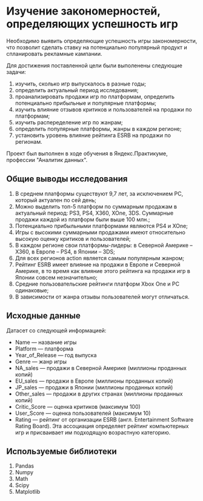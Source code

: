 # Изучение закономерностей, определяющих успешность игр

Необходимо выявить определяющие успешность игры закономерности, что позволит сделать ставку на потенциально популярный продукт и спланировать рекламные кампании.

Для достижения поставленной цели были выполенены следующие задачи:

1. изучить, сколько игр выпускалось в разные годы;
2. определить актуальный период исследования;
3. проанализировать продажи игр по платформам, определить потенциально прибыльные и популярные платформы;
4. изучить влияние отзывов критиков и пользователей на продажи по платформам;
5. изучить распеределение игр по жанрам;
6. определить популярные платформы, жанры в каждом регионе;
7. установить уровень влияние рейтинга ESRB на продажи по регионам.

Проект был выполнен в ходе обучения в Яндекс.Практикуме, профессии "Аналитик данных".

## Общие выводы исследования

1. В среднем платформы существуют 9,7 лет, за исключением PC, который актуален по сей день;
2. Можно выделить топ-5 платформ по суммарным продажам в актуальный период: PS3, PS4, X360, XOne, 3DS. Суммарные продажи каждой из платформ были выше 100 млн.;
3. Потенциально прибыльными платформами являются PS4 и XOne;
4. Игры с высокими суммарными продажами имеют относительно высокую оценку критиков и пользователей;
5. В каждом регионе свои платформы-лидеры: в Северной Америке – X360, в Европе – PS4, в Японии – 3DS;
6. Для всех регионов action является самым популярным жанром;
7. Рейтинг ESRB имеет влияние на продажи в Европе и Северной Америке, в то время как влияние этого рейтинга на продажи игр в Японии совсем незначительно;
8. Средние пользовательские рейтинги платформ Xbox One и PC одинаковые;
9. В зависимости от жанра отзывы пользователей могут отличаться.

## Исходные данные
Датасет со следующей информацией:

- Name — название игры
- Platform — платформа
- Year_of_Release — год выпуска
- Genre — жанр игры
- NA_sales — продажи в Северной Америке (миллионы проданных копий)
- EU_sales — продажи в Европе (миллионы проданных копий)
- JP_sales — продажи в Японии (миллионы проданных копий)
- Other_sales — продажи в других странах (миллионы проданных копий)
- Critic_Score — оценка критиков (максимум 100)
- User_Score — оценка пользователей (максимум 10)
- Rating — рейтинг от организации ESRB (англ. Entertainment Software Rating Board). Эта ассоциация определяет рейтинг компьютерных игр и присваивает им подходящую возрастную категорию.

## Используемые библиотеки

1. Pandas
2. Numpy
3. Math
4. Scipy
5. Matplotlib

